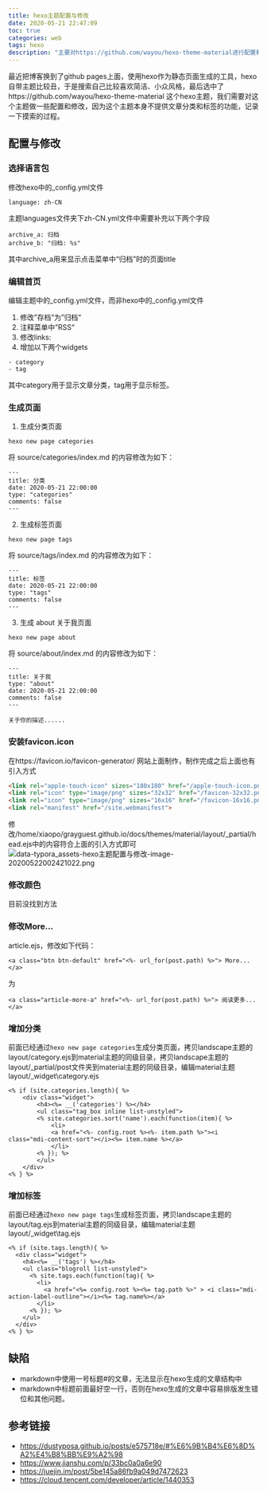 ```yaml
---
title: hexo主题配置与修改
date: 2020-05-21 22:47:09
toc: true
categories: web
tags: hexo
description: "主要对https://github.com/wayou/hexo-theme-material进行配置和修改" 
---
```

最近把博客换到了github pages上面，使用hexo作为静态页面生成的工具，hexo自带主题比较丑，于是搜索自己比较喜欢简洁、小众风格，最后选中了https://github.com/wayou/hexo-theme-material 这个hexo主题，我们需要对这个主题做一些配置和修改，因为这个主题本身不提供文章分类和标签的功能，记录一下摸索的过程。
<!-- more -->

## 配置与修改
### 选择语言包
修改hexo中的\_config.yml文件
```
language: zh-CN
```
主题languages文件夹下zh-CN.yml文件中需要补充以下两个字段
```
archive_a: 归档
archive_b: "归档: %s"
```
其中archive_a用来显示点击菜单中“归档”时的页面title
### 编辑首页
编辑主题中的\_config.yml文件，而非hexo中的\_config.yml文件
1. 修改”存档“为”归档“
2. 注释菜单中”RSS“
3. 修改links:
4. 增加以下两个widgets
```
- category
- tag
```
其中category用于显示文章分类，tag用于显示标签。

### 生成页面
1. 生成分类页面
```shell
hexo new page categories
```
将 source/categories/index.md 的内容修改为如下：
```
---
title: 分类
date: 2020-05-21 22:00:00
type: "categories"
comments: false
---
```
2. 生成标签页面
```shell
hexo new page tags
```
将 source/tags/index.md 的内容修改为如下：
```
---
title: 标签
date: 2020-05-21 22:00:00
type: "tags"
comments: false
---
```
3. 生成 about 关于我页面
```shell
hexo new page about
```
将 source/about/index.md 的内容修改为如下：
```
---
title: 关于我
type: "about"
date: 2020-05-21 22:00:00
comments: false
---

关于你的描述......
```

### 安装favicon.icon
在https://favicon.io/favicon-generator/ 网站上面制作，制作完成之后上面也有引入方式
```html
<link rel="apple-touch-icon" sizes="180x180" href="/apple-touch-icon.png">
<link rel="icon" type="image/png" sizes="32x32" href="/favicon-32x32.png">
<link rel="icon" type="image/png" sizes="16x16" href="/favicon-16x16.png">
<link rel="manifest" href="/site.webmanifest">
```
修改/home/xiaopo/grayguest.github.io/docs/themes/material/layout/_partial/head.ejs中的内容符合上面的引入方式即可
![data-typora_assets-hexo主题配置与修改-image-20200522002421022.png](https://i.loli.net/2020/05/22/gxry7fCeE1PaFdW.png)

### 修改颜色
目前没找到方法

### 修改More...
article.ejs，修改如下代码：
```ejs
<a class="btn btn-default" href="<%- url_for(post.path) %>"> More... </a>
```
为
```ejs
<a class="article-more-a" href="<%- url_for(post.path) %>"> 阅读更多... </a>
```
### 增加分类
前面已经通过```hexo new page categories```生成分类页面，拷贝landscape主题的layout/category.ejs到material主题的同级目录，拷贝landscape主题的layout/\_partial/post文件夹到material主题的同级目录，编辑material主题layout/\_widget\category.ejs
```ejs
<% if (site.categories.length){ %>
	<div class="widget">
		<h4><%= __('categories') %></h4>
		<ul class="tag_box inline list-unstyled">
		<% site.categories.sort('name').each(function(item){ %>
			<li>
            <a href="<%- config.root %><%- item.path %>"><i class="mdi-content-sort"></i><%= item.name %></a>
            </li>
		<% }); %>
		</ul>
	</div>
<% } %>
```
### 增加标签
前面已经通过```hexo new page tags```生成标签页面，拷贝landscape主题的layout/tag.ejs到material主题的同级目录，编辑material主题layout/\_widget\tag.ejs
```ejs
<% if (site.tags.length){ %>
  <div class="widget">
    <h4><%= __('tags') %></h4>
    <ul class="blogroll list-unstyled">
      <% site.tags.each(function(tag){ %>
        <li>
          <a href="<%= config.root %><%= tag.path %>" > <i class="mdi-action-label-outline"></i><%= tag.name%></a>
        </li>
      <% }); %>
    </ul>
  </div>
<% } %>

```
## 缺陷

- markdown中使用一号标题#的文章，无法显示在hexo生成的文章结构中
- markdown中标题前面最好空一行，否则在hexo生成的文章中容易排版发生错位和其他问题。

## 参考链接

- https://dustyposa.github.io/posts/e575718e/#%E6%9B%B4%E6%8D%A2%E4%B8%BB%E9%A2%98
- https://www.jianshu.com/p/33bc0a0a6e90
- https://juejin.im/post/5be145a86fb9a049d7472623
- https://cloud.tencent.com/developer/article/1440353
